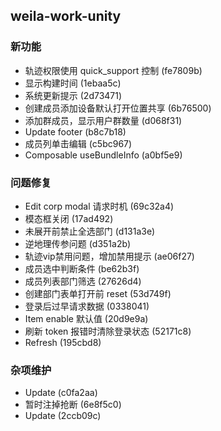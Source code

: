## weila-work-unity

### 新功能

- 轨迹权限使用 quick_support 控制 (fe7809b)
- 显示构建时间 (1ebaa5c)
- 系统更新提示 (2d73471)
- 创建成员添加设备默认打开位置共享 (6b76500)
- 添加群成员，显示用户群数量 (d068f31)
- Update footer (b8c7b18)
- 成员列单击编辑 (c5bc967)
- Composable useBundleInfo (a0bf5e9)

### 问题修复

- Edit corp modal 请求时机 (69c32a4)
- 模态框关闭 (17ad492)
- 未展开前禁止全选部门 (d131a3e)
- 逆地理传参问题 (d351a2b)
- 轨迹vip禁用问题，增加禁用提示 (ae06f27)
- 成员选中判断条件 (be62b3f)
- 成员列表部门筛选 (27626d4)
- 创建部门表单打开前 reset (53d749f)
- 登录后过早请求数据 (0338041)
- Item enable 默认值 (20d9e9a)
- 刷新 token 报错时清除登录状态 (52171c8)
- Refresh (195cbd8)

### 杂项维护

- Update (c0fa2aa)
- 暂时注掉抢断 (6e8f5c0)
- Update (2ccb09c)